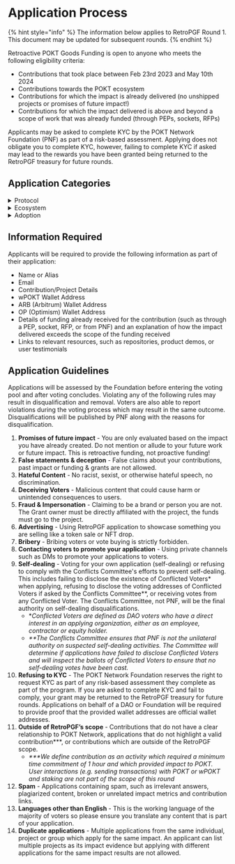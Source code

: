 # Application Process

{% hint style="info" %}
The information below applies to RetroPGF Round 1. This document may be updated for subsequent rounds.
{% endhint %}

Retroactive POKT Goods Funding is open to anyone who meets the following eligibility criteria:&#x20;

* Contributions that took place between Feb 23rd 2023 and May 10th 2024
* Contributions towards the POKT ecosystem
* Contributions for which the impact is already delivered (no unshipped projects or promises of future impact!)
* Contributions for which the impact delivered is above and beyond a scope of work that was already funded (through PEPs, sockets, RFPs)

Applicants may be asked to complete KYC by the POKT Network Foundation (PNF) as part of a risk-based assessment. Applying does not obligate you to complete KYC, however, failing to complete KYC if asked may lead to the rewards you have been granted being returned to the RetroPGF treasury for future rounds.

## Application Categories

<details>

<summary>Protocol</summary>

The Protocol category is to recognize individuals and projects that have positively impacted the core elements of the POKT Network protocol, including main code sources such as Morse, and other crucial dependencies and repositories.

**Who Should Consider Applying?**

* Made direct enhancements to the POKT Network protocol's core codebases.
* Contributed significantly to the dependencies and related repositories that support the POKT Network protocol.
* Played a key role in developing features or improvements that have been implemented in official protocol releases.

**Criteria to Highlight in Your Submission:**

* Detailed descriptions of your contributions to the core POKT protocol or its key dependencies.
* Metrics demonstrating the impact of your work, such as usage statistics, dependency graphs, and community adoption.
* Specific examples of how your contributions have advanced the functionality, efficiency or stability of the POKT protocol, including improvements to the experience for network actors such as validators, servicers, and/or gateways.
* Explain how you delivered extra impact beyond a scope of work that was already funded in a PEP, socket, RFP, or from PNF.

</details>

<details>

<summary>Ecosystem</summary>

The Ecosystem category is focused on acknowledging and supporting tools and applications that enhance the experience of participating in the POKT Network ecosystem.&#x20;

**Who Should Consider Applying?**

This category is designed for developers, innovators, and project teams who have:

* Created or improved tools and applications that interact with or support participating in the POKT Network ecosystem.
* Enhanced the accessibility, efficiency, or usability of the POKT Network ecosystem through innovative solutions.
* Contributed to the development and release of features that impact how users interact with POKT Network.
* Developed or contributed to wallets, explorers, and other technologies that directly benefit the POKT Network ecosystem.

**Criteria to Highlight in Your Submission:**

* Detailed description of your tool or application, its functionality within the POKT Network ecosystem, and how this improves on the functionality that existed before your contribution.
* Quantitative and qualitative metrics demonstrating the impact of your work, such as user feedback, testimonials, usage statistics, dependency graphs, and community adoption.
* Specific examples of how your contributions have positively impacted the broader POKT Network ecosystem, such as specific ways they have improved the user experience.
* Explain how you delivered extra impact beyond a scope of work that was already funded in a PEP, socket, RFP, or from PNF.

</details>

<details>

<summary>Adoption</summary>

The Adoption category supports efforts that have significantly contributed to raising awareness and increasing adoption of POKT Network. This category targets initiatives focused on discussions, referrals, marketing, and other forms of support that help POKT reach a broader audience.

**Who Should Consider Applying?**&#x20;

This category is perfect for marketers, business developers, community managers, content creators, and advocates who have:

* Led campaigns or initiatives that increased awareness of POKT Network.
* Contributed to adoption through innovative outreach strategies.
* Engaged effectively with communities to attract people to POKT Network.
* Engaged with newcomers to our community, created educational content, helped community members out, and generally worked to make POKT a welcoming place.
* Helped attract/onboard developers as customers to a POKT gateway.

**Criteria to Highlight in Your Submission:**

* Detailed description of your activities and how they drove awareness/adoption.
* Quantitative and qualitative metrics demonstrating the quality and quantity of awareness/adoption created.
* Evidence of how your efforts have driven adoption and attracted new users to the POKT Network ecosystem.
* Feedback and impact assessment before and after your initiatives. Explain how your efforts generated more awareness/adoption over and above that created by other awareness/adoption initiatives.
* Explain how you delivered extra impact beyond a scope of work that was already funded in a PEP, socket, RFP, or from PNF.

</details>

## Information Required

Applicants will be required to provide the following information as part of their application:

* Name or Alias
* Email
* Contribution/Project Details &#x20;
* wPOKT Wallet Address
* ARB (Arbitrum) Wallet Address
* OP (Optimism) Wallet Address
* Details of funding already received for the contribution (such as through a PEP, socket, RFP, or from PNF) and an explanation of how the impact delivered exceeds the scope of the funding received
* Links to relevant resources, such as repositories, product demos, or user testimonials

## Application Guidelines

Applications will be assessed by the Foundation before entering the voting pool and after voting concludes. Violating any of the following rules may result in disqualification and removal. Voters are also able to report violations during the voting process which may result in the same outcome. Disqualifications will be published by PNF along with the reasons for disqualification.

1. **Promises of future impact** - You are only evaluated based on the impact you have already created. Do not mention or allude to your future work or future impact. This is retroactive funding, not proactive funding!
2. **False statements & deception** - False claims about your contributions, past impact or funding & grants are not allowed.
3. **Hateful Content** - No racist, sexist, or otherwise hateful speech, no discrimination.
4. **Deceiving Voters** - Malicious content that could cause harm or unintended consequences to users.
5. **Fraud & Impersonation** - Claiming to be a brand or person you are not. The Grant owner must be directly affiliated with the project, the funds must go to the project.
6. **Advertising** - Using RetroPGF application to showcase something you are selling like a token sale or NFT drop.
7. **Bribery** - Bribing voters or vote buying is strictly forbidden.
8. **Contacting voters to promote your application** - Using private channels such as DMs to promote your applications to voters.
9. **Self-dealing** - Voting for your own application (self-dealing) or refusing to comply with the Conflicts Committee's efforts to prevent self-dealing. This includes failing to disclose the existence of Conflicted Voters\* when applying, refusing to disclose the voting addresses of Conflicted Voters if asked by the Conflicts Committee\*\*, or receiving votes from any Conflicted Voter. The Conflicts Committee, not PNF, will be the final authority on self-dealing disqualifications.
   * \*_Conflicted Voters are defined as DAO voters who have a direct interest in an applying organization, either as an employee, contractor or equity holder._
   * _\*\*The Conflicts Committee ensures that PNF is not the unilateral authority on suspected self-dealing activities. The Committee will determine if applications have failed to disclose Conflicted Voters and will inspect the ballots of Conflicted Voters to ensure that no self-dealing votes have been cast._
10. **Refusing to KYC** - The POKT Network Foundation reserves the right to request KYC as part of any risk-based assessment they complete as part of the program. If you are asked to complete KYC and fail to comply, your grant may be returned to the RetroPGF treasury for future rounds. Applications on behalf of a DAO or Foundation will be required to provide proof that the provided wallet addresses are official wallet addresses.
11. **Outside of RetroPGF’s scope** - Contributions that do not have a clear relationship to POKT Network, applications that do not highlight a valid contribution\*\*\*, or contributions which are outside of the RetroPGF scope.
    * _\*\*\*We define contribution as an activity which required a minimum time commitment of 1 hour and which provided impact to POKT. User interactions (e.g. sending transactions) with POKT or wPOKT and staking are not part of the scope of this round_
12. **Spam** - Applications containing spam, such as irrelevant answers, plagiarized content, broken or unrelated impact metrics and contribution links.&#x20;
13. **Languages other than English** - This is the working language of the majority of voters so please ensure you translate any content that is part of your application.
14. **Duplicate applications** - Multiple applications from the same individual, project or group which apply for the same impact. An applicant can list multiple projects as its impact evidence but applying with different applications for the same impact results are not allowed.

